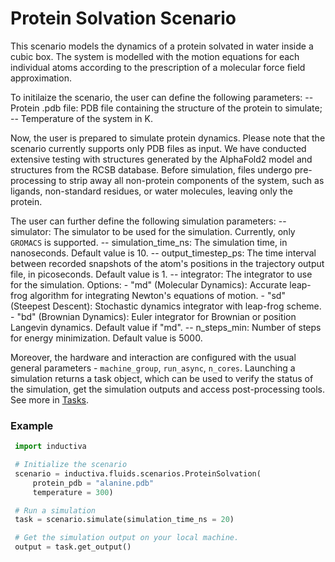 # Protein Solvation Scenario

This scenario models the dynamics of a protein solvated in water inside a cubic box. The system is modelled with the motion equations for each individual atoms according to the prescription of a molecular force field approximation.

To initilaize the scenario, the user can define the following parameters:
-- Protein .pdb file: PDB file containing the structure of the protein to simulate;
-- Temperature of the system in K.

Now, the user is prepared to simulate protein dynamics. Please note that the scenario currently supports only PDB files as input. We have conducted extensive testing with structures generated by the AlphaFold2 model and structures from the RCSB database. Before simulation, files undergo pre-processing to strip away all non-protein components of the system, such as ligands, non-standard residues, or water molecules, leaving only the protein.

The user can further define the following simulation parameters:
-- simulator: The simulator to be used for the simulation. Currently, only `GROMACS` is supported.
-- simulation_time_ns: The simulation time, in nanoseconds. Default value is 10.
-- output_timestep_ps: The time interval between recorded snapshots of the atom's positions in the trajectory output file, in picoseconds. Default value is 1.
-- integrator: The integrator to use for the simulation.
    Options:
                - "md" (Molecular Dynamics): Accurate leap-frog algorithm for
                integrating Newton's equations of motion.
                - "sd" (Steepest Descent): Stochastic dynamics integrator with
                leap-frog scheme.
                - "bd" (Brownian Dynamics): Euler integrator for Brownian or
                position Langevin dynamics.
    Default value if "md".
-- n_steps_min: Number of steps for energy minimization. Default value is 5000.

Moreover, the hardware and interaction are configured with the usual general parameters - `machine_group`, `run_async`, `n_cores`.
 Launching a simulation returns a task object, which can be used to verify the status of the simulation, get the simulation outputs and access post-processing tools. See more in [Tasks](inductiva/tasks/README.md).

### Example

```python
 import inductiva

 # Initialize the scenario
 scenario = inductiva.fluids.scenarios.ProteinSolvation(
     protein_pdb = "alanine.pdb"
     temperature = 300)

 # Run a simulation
 task = scenario.simulate(simulation_time_ns = 20)

 # Get the simulation output on your local machine.
 output = task.get_output()
 ```
